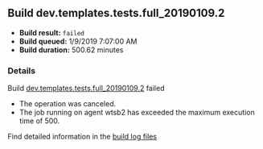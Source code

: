 ## Build dev.templates.tests.full_20190109.2
- **Build result:** `failed`
- **Build queued:** 1/9/2019 7:07:00 AM
- **Build duration:** 500.62 minutes
### Details
Build [dev.templates.tests.full_20190109.2](https://winappstudio.visualstudio.com/web/build.aspx?pcguid=a4ef43be-68ce-4195-a619-079b4d9834c2&builduri=vstfs%3a%2f%2f%2fBuild%2fBuild%2f26857) failed

+ The operation was canceled.
+ The job running on agent wtsb2 has exceeded the maximum execution time of 500.

Find detailed information in the [build log files](https://uwpctdiags.blob.core.windows.net/buildlogs/dev.templates.tests.full_20190109.2_logs.zip)
